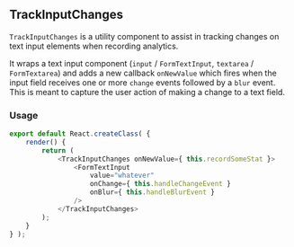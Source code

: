 ## TrackInputChanges

`TrackInputChanges` is a utility component to assist in tracking changes on
text input elements when recording analytics.

It wraps a text input component
(`input` / `FormTextInput`, `textarea` / `FormTextarea`) and adds a new
callback `onNewValue` which fires when the input field receives one or more
`change` events followed by a `blur` event.  This is meant to capture the user
action of making a change to a text field.

### Usage

```js
export default React.createClass( {
	render() {
		return (
			<TrackInputChanges onNewValue={ this.recordSomeStat }>
				<FormTextInput
					value="whatever"
					onChange={ this.handleChangeEvent }
					onBlur={ this.handleBlurEvent }
				/>
			</TrackInputChanges>
		);
	}
} );
```
